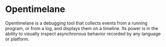 # Opentimelane

Opentimelane is a debugging tool that collects events from a running program, or
from a log, and displays them on a timeline. Its power is in the ability to
visually inspect asynchronous behavior recorded by any language or platform.
